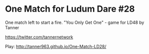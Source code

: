 One Match for Ludum Dare #28
==============
One match left to start a fire. "You Only Get One" - game for LD48 by Tanner

https://twitter.com/tannernetwork

Play: http://tanner963.github.io/One-Match-LD28/
